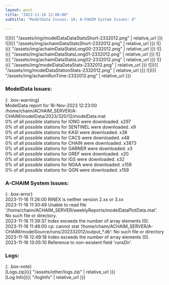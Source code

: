 ```yaml
---
layout: post
title: "2023-11-16 12:00:00"
subtitle: "ModelData Issues: 10; A-CHAIM System Issues: 6"

---
```


![]({{ "/assets/img/modelDataDataStatsShort-2332012.png" | relative_url }})
![]({{ "/assets/img/achaimDataStatsShort-2332012.png" | relative_url }})
![]({{ "/assets/img/achaimDataStatsLong00-2332012.png" | relative_url }})
![]({{ "/assets/img/achaimDataStatsLong01-2332012.png" | relative_url }})
![]({{ "/assets/img/achaimDataStatsLong02-2332012.png" | relative_url }})
![]({{ "/assets/img/modelDataDataStats-2332012.png" | relative_url }})
![]({{ "/assets/img/modelDataStationStats-2332012.png" | relative_url }})
![]({{ "/assets/img/achaimRunTime-2332012.png" | relative_url }})


### ModelData Issues:  
  
{: .box-warning}  
 ModelData report for 16-Nov-2023 12:23:00   
 /home/chaim/ACHAIM_SERVER/A-CHAIM/modelData/2023/320/12/modelData.mat   
 0% of all possible stations for IONO were downloaded. x297   
 0% of all possible stations for SENTINEL were downloaded. x9   
 0% of all possible stations for KASI were downloaded. x38   
 0% of all possible stations for CACS were downloaded. x48   
 0% of all possible stations for CHAIN were downloaded. x3873   
 0% of all possible stations for GARNER were downloaded. x3   
 0% of all possible stations for GREF were downloaded. x20   
 0% of all possible stations for IGS were downloaded. x32   
 0% of all possible stations for NOAA were downloaded. x159   
 0% of all possible stations for QGN were downloaded. x159   
  
### A-CHAIM System Issues:  
  
{: .box-error}  
2023-11-16 11:26:00 RINEX is neither version 2.xx or 3.xx  
2023-11-16 11:30:49 Unable to read file '/home/chaim/ACHAIM_SERVER/weeklyReports/modelDataPlotData.mat'. No such file or directory.  
2023-11-16 11:39:37 Index exceeds the number of array elements (0).  
2023-11-16 11:48:00 cp: cannot stat ‘/home/chaim/ACHAIM_SERVER/A-CHAIM/modelSource/runs/202332012/output_*.db’: No such file or directory  
2023-11-16 12:49:18 Index exceeds the number of array elements (0).  
2023-11-16 13:05:10 Reference to non-existent field 'runsDir'.  

### Logs:  
  
{: .box-note}  
[Logs.zip]({{ "/assets/other/logs.zip" | relative_url }})  
[Log Info]({{ "/logInfo" | relative_url }})  
